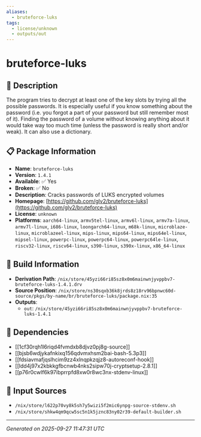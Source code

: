 ```yaml
---
aliases:
  - bruteforce-luks
tags:
  - license/unknown
  - outputs/out
---
```


# bruteforce-luks

## 📝 Description

The program tries to decrypt at least one of the key slots by trying
all the possible passwords. It is especially useful if you know
something about the password (i.e. you forgot a part of your password but
still remember most of it). Finding the password of a volume without
knowing anything about it would take way too much time (unless the
password is really short and/or weak). It can also use a dictionary.


## 📋 Package Information

- **Name**: `bruteforce-luks`
- **Version**: `1.4.1`
- **Available**: ✅ Yes
- **Broken**: ✅ No
- **Description**: Cracks passwords of LUKS encrypted volumes
- **Homepage**: [https://github.com/glv2/bruteforce-luks](https://github.com/glv2/bruteforce-luks)
- **License**: `unknown`
- **Platforms**: `aarch64-linux`, `armv5tel-linux`, `armv6l-linux`, `armv7a-linux`, `armv7l-linux`, `i686-linux`, `loongarch64-linux`, `m68k-linux`, `microblaze-linux`, `microblazeel-linux`, `mips-linux`, `mips64-linux`, `mips64el-linux`, `mipsel-linux`, `powerpc-linux`, `powerpc64-linux`, `powerpc64le-linux`, `riscv32-linux`, `riscv64-linux`, `s390-linux`, `s390x-linux`, `x86_64-linux`

## 🔧 Build Information

- **Derivation Path**: `/nix/store/45yzi66ri85sz8x0m6mainwnjyvppbv7-bruteforce-luks-1.4.1.drv`
- **Source Position**: `/nix/store/ns30sqxb36k8jrds8z18rv96bpnwc60d-source/pkgs/by-name/br/bruteforce-luks/package.nix:35`
- **Outputs**:
  - `out`:  `/nix/store/45yzi66ri85sz8x0m6mainwnjyvppbv7-bruteforce-luks-1.4.1`

## 🔗 Dependencies

- [[1cf30rqh1l6riqd4fvmdxb8djvz0pj8g-source]]
- [[bjsb6wdjykafnkixq156qdvmxhsm2bai-bash-5.3p3]]
- [[fdsiavmafjqslhcim9zz4xlnqpkzqjz8-autoreconf-hook]]
- [[ldd4j97x2kbkkgfbcnwb4nks2sipw70j-cryptsetup-2.8.1]]
- [[p76r0cwlf6k97ibprrpfd8xw0r8wc3nx-stdenv-linux]]

## 📁 Input Sources

- `/nix/store/l622p70vy8k5sh7y5wizi5f2mic6ynpg-source-stdenv.sh`
- `/nix/store/shkw4qm9qcw5sc5n1k5jznc83ny02r39-default-builder.sh`

---
*Generated on 2025-09-27 11:47:31 UTC*
